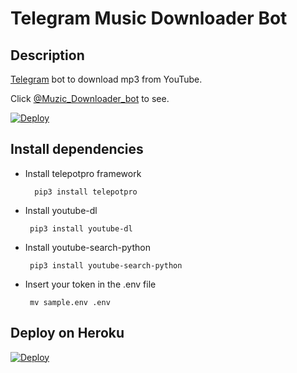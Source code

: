 # Telegram Music Downloader Bot
## Description
<a href="https://telegram.org/">Telegram</a> bot to download mp3 from YouTube.

Click <a href="https://t.me/@Muzic_Downloader_bot">@Muzic_Downloader_bot</a> to see.

[![Deploy](https://www.herokucdn.com/deploy/button.svg)](https://heroku.com/deploy)



## Install dependencies

- Install telepotpro framework

        pip3 install telepotpro

 - Install youtube-dl

        pip3 install youtube-dl

 - Install youtube-search-python
 
        pip3 install youtube-search-python

 - Insert your token in the .env file
 
        mv sample.env .env

## Deploy on Heroku

[![Deploy](https://www.herokucdn.com/deploy/button.svg)](https://heroku.com/deploy)

